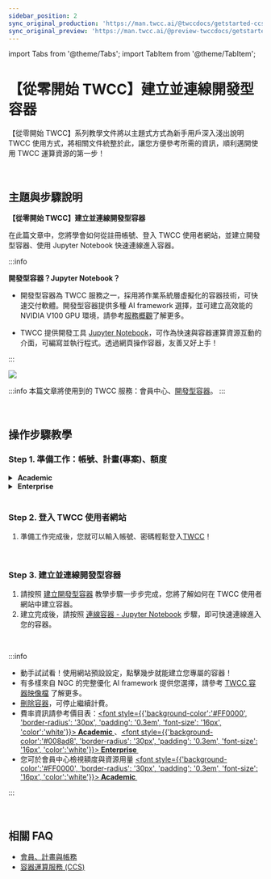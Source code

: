 ```yaml
---
sidebar_position: 2
sync_original_production: 'https://man.twcc.ai/@twccdocs/getstarted-ccs-create-connec-zh' 
sync_original_preview: 'https://man.twcc.ai/@preview-twccdocs/getstarted-ccs-create-connec-zh' 
---
```


import Tabs from '@theme/Tabs';
import TabItem from '@theme/TabItem';


# 【從零開始 TWCC】建立並連線開發型容器

【從零開始 TWCC】系列教學文件將以主題式方式為新手用戶深入淺出說明 TWCC 使用方式，將相關文件統整於此，讓您方便參考所需的資訊，順利邁開使用 TWCC 運算資源的第一步！<i class="fa fa-hand-peace-o" aria-hidden="true"></i>

<br/>

## 主題與步驟說明

**【從零開始 TWCC】建立並連線開發型容器**

在此篇文章中，您將學會如何從註冊帳號、登入 TWCC 使用者網站，並建立開發型容器、使用 Jupyter Notebook 快速連線進入容器。


:::info

**開發型容器？Jupyter Notebook？**

- 開發型容器為 TWCC 服務之一，採用將作業系統層虛擬化的容器技術，可快速交付軟體。開發型容器提供多種 AI framework 選擇，並可建立高效能的 NVIDIA V100 GPU 環境，請參考[<ins>服務概觀</ins>](./overview.md)了解更多。

- TWCC 提供開發工具 [<ins>Jupyter Notebook</ins>](https://jupyter.org/)，可作為快速與容器運算資源互動的介面，可編寫並執行程式。透過網頁操作容器，友善又好上手！

::: 

![](https://i.imgur.com/OTa5mVF.png)


:::info
本篇文章將使用到的 TWCC 服務：會員中心、[<ins>開發型容器</ins>](./overview.md)。
:::

<br/>

## 操作步驟教學

### Step 1. 準備工作：帳號、計畫(專案)、額度

<details class="docspoiler">

<summary><font style={{'background-color':'#FF0000', 'border-radius': '30px', 'padding': '0.3em', 'font-size': '16px', 'color':'white'}}> <b>&nbsp;Academic&nbsp;</b></font></summary> 

1. [註冊帳號](https://iservice.nchc.org.tw/nchc_service/index.php?lang_type=)
2. 完成後，您可以[新申請計畫](../member/user-guides/billing/apply-credits.md)，或請 [租戶管理員<i class="fa fa-question-circle" aria-hidden="true"></i>](../member/concepts/overview.md) 將您[加入已存在之計畫](../member/user-guides/manage-projects/manage-project-members.md)。
3. 若您為租戶管理員，請為您的計畫[購買計畫額度](../member/user-guides/billing/apply-credits.md)，計畫需有額度才能建立並使用 TWCC 資源。
4. 若您為租戶管理員，額度申請完成後，可將計畫母錢包拆分成多個子錢包分配固定額度給成員使用，若無拆分則統一使用計畫母錢包扣抵額度。請參考 [計畫錢包管理](https://man.twcc.ai/@twccdocs/doc-service-main-zh/https%3A%2F%2Fman.twcc.ai%2F%40twccdocs%2Fguide-service-manage-project-wallet-zh) 了解更多。


</details>

<!-- Space -->

<div style={{'height':'15px'}}></div>

<!-- 2. start -->

<details class="docspoiler">

<summary><font style={{'background-color':'#008ad8', 'border-radius': '30px', 'padding': '0.3em', 'font-size': '16px', 'color':'white'}}> <b>&nbsp;Enterprise&nbsp;</b></font></summary>

1. [註冊帳號](https://tws.twcc.ai/)
2. 完成後，您可以
    - 申請[免費體驗專案](https://member.twcc.ai/module_page.php?module=nchc_service#nchc_service/nchc_service.php?action=trial_prj_apply_step0)，或
    - 聯絡業務 (sales@twsc.io) 我們將深入了解您的使用需求，並協助您新增使用專案與額度，或
    - 請 [租戶管理員<i class="fa fa-question-circle" aria-hidden="true"></i>](../member/concepts/overview.md) 將您[加入已存在之專案](../member/user-guides/manage-projects/manage-project-members.md)。


</details>

<br/>

### Step 2. 登入 TWCC 使用者網站
    
1. 準備工作完成後，您就可以輸入帳號、密碼輕鬆登入[TWCC](https://www.twcc.ai/)！

<br/>


### Step 3. 建立並連線開發型容器
    
1. 請按照 [建立開發型容器](./user-guides/create-connect/create-container.md) 教學步驟一步步完成，您將了解如何在 TWCC 使用者網站中建立容器。
2. 建立完成後，請按照 [連線容器 - Jupyter Notebook](./user-guides/create-connect/connect-container.md#jupyter-notebook) 步驟，即可快速連線進入您的容器。

<br/>


:::info

- 動手試試看！使用網站預設設定，點擊幾步就能建立您專屬的容器！
- 有多樣來自 NGC 的完整優化 AI framework 提供您選擇，請參考 [<ins>TWCC 容器映像檔</ins>](../ccs-interactive-container-concepts-images/overview) 了解更多。
- [<ins>刪除容器</ins>](./user-guides/manage-monitor/manage-container#刪除容器)，可停止繼續計費。
- 費率資訊請參考價目表：<a href="https://man.twcc.ai/@twccdocs/SJWlN3YDr?type=view#%E5%AE%B9%E5%99%A8%E9%81%8B%E7%AE%97%E6%9C%8D%E5%8B%99-Container-Compute-Service-CCS"><font style={{'background-color':'#FF0000', 'border-radius': '30px', 'padding': '0.3em', 'font-size': '16px', 'color':'white'}}><b>&nbsp;Academic&nbsp;</b></font></a>、<a href="/docs/pricing#容器運算服務-container-compute-service-ccs"><font style={{'background-color':'#008ad8', 'border-radius': '30px', 'padding': '0.3em', 'font-size': '16px', 'color':'white'}}><b>&nbsp;Enterprise&nbsp;</b></font></a>
- 您可於會員中心檢視額度與資源用量 <a href="https://man.twcc.ai/@twccdocs/doc-service-main-zh/https%3A%2F%2Fman.twcc.ai%2F%40twccdocs%2Fguide-service-view-billing-resource-usage-zh"><font style={{'background-color':'#FF0000', 'border-radius': '30px', 'padding': '0.3em', 'font-size': '16px', 'color':'white'}}><b>&nbsp;Academic&nbsp;</b></font></a>

:::

<br/>


## 相關 FAQ 
- [會員、計畫與帳務](/docs/faq/member-product-portal/member-project-billing.md)
- [容器運算服務 (CCS)](/docs/faq/compute/ccs.md)